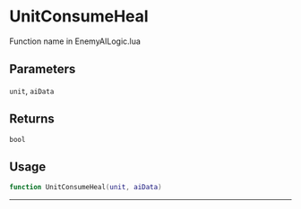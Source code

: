# UnitConsumeHeal
Function name in EnemyAILogic.lua
## Parameters
`unit`, `aiData`
## Returns
`bool`
## Usage
```lua
function UnitConsumeHeal(unit, aiData)
```
---
